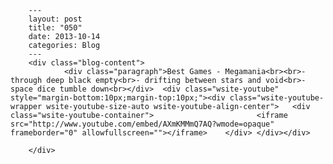 
        ---
        layout: post
        title: "050"
        date: 2013-10-14
        categories: Blog
        ---
        <div class="blog-content">
				<div class="paragraph">Best Games - Megamania<br><br>- through deep black empty<br>- drifting between stars and void<br>- space dice tumble down<br></div>  <div class="wsite-youtube" style="margin-bottom:10px;margin-top:10px;"><div class="wsite-youtube-wrapper wsite-youtube-size-auto wsite-youtube-align-center"> 	<div class="wsite-youtube-container">                  		<iframe src="http://www.youtube.com/embed/AXmKMMmQ7AQ?wmode=opaque" frameborder="0" allowfullscreen=""></iframe> 	</div> </div></div>

		</div>
        